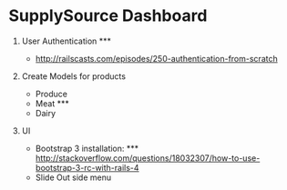 SupplySource Dashboard
================================

1) User Authentication ***
	- http://railscasts.com/episodes/250-authentication-from-scratch
	
2) Create Models for products
	- Produce
	- Meat ***
	- Dairy

3) UI
	- Bootstrap 3 installation: ***
		http://stackoverflow.com/questions/18032307/how-to-use-bootstrap-3-rc-with-rails-4
	- Slide Out side menu


